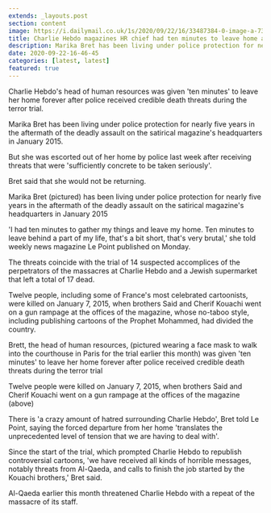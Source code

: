 ```yaml
---
extends: _layouts.post
section: content
image: https://i.dailymail.co.uk/1s/2020/09/22/16/33487384-0-image-a-73_1600787724394.jpg 
title: Charlie Hebdo magazines HR chief had ten minutes to leave home after receiving death threats 
description: Marika Bret has been living under police protection for nearly five years in the aftermath of the deadly assault on the satirical magazines headquarters in Paris, France, in January 2015. 
date: 2020-09-22-16-46-45 
categories: [latest, latest] 
featured: true 
--- 
```

Charlie Hebdo's head of human resources was given 'ten minutes' to leave her home forever after police received credible death threats during the terror trial.

Marika Bret has been living under police protection for nearly five years in the aftermath of the deadly assault on the satirical magazine's headquarters in January 2015.

But she was escorted out of her home by police last week after receiving threats that were 'sufficiently concrete to be taken seriously'. 

Bret said that she would not be returning. 

Marika Bret (pictured) has been living under police protection for nearly five years in the aftermath of the deadly assault on the satirical magazine's headquarters in January 2015

'I had ten minutes to gather my things and leave my home. Ten minutes to leave behind a part of my life, that's a bit short, that's very brutal,' she told weekly news magazine Le Point published on Monday.

The threats coincide with the trial of 14 suspected accomplices of the perpetrators of the massacres at Charlie Hebdo and a Jewish supermarket that left a total of 17 dead.

Twelve people, including some of France's most celebrated cartoonists, were killed on January 7, 2015, when brothers Said and Cherif Kouachi went on a gun rampage at the offices of the magazine, whose no-taboo style, including publishing cartoons of the Prophet Mohammed, had divided the country.

Brett, the head of human resources, (pictured wearing a face mask to walk into the courthouse in Paris for the trial earlier this month) was given 'ten minutes' to leave her home forever after police received credible death threats during the terror trial

Twelve people were killed on January 7, 2015, when brothers Said and Cherif Kouachi went on a gun rampage at the offices of the magazine (above)

There is 'a crazy amount of hatred surrounding Charlie Hebdo', Bret told Le Point, saying the forced departure from her home 'translates the unprecedented level of tension that we are having to deal with'.

Since the start of the trial, which prompted Charlie Hebdo to republish controversial cartoons, 'we have received all kinds of horrible messages, notably threats from Al-Qaeda, and calls to finish the job started by the Kouachi brothers,' Bret said.

Al-Qaeda earlier this month threatened Charlie Hebdo with a repeat of the massacre of its staff.

